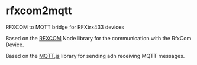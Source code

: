 # rfxcom2mqtt
RFXCOM to MQTT bridge for RFXtrx433 devices

Based on the [RFXCOM](https://github.com/rfxcom/node-rfxcom) Node library for the communication with the RfxCom Device.

Based on the [MQTT.js](https://github.com/mqttjs/MQTT.js) library for sending adn receiving MQTT messages.
